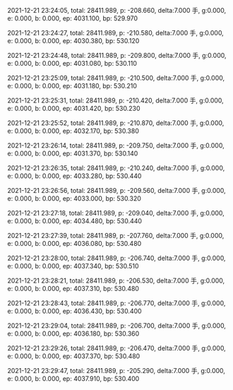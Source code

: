 2021-12-21 23:24:05, total: 28411.989, p: -208.660, delta:7.000 手, g:0.000, e: 0.000, b: 0.000, ep: 4031.100, bp: 529.970

2021-12-21 23:24:27, total: 28411.989, p: -210.580, delta:7.000 手, g:0.000, e: 0.000, b: 0.000, ep: 4030.380, bp: 530.120

2021-12-21 23:24:48, total: 28411.989, p: -209.800, delta:7.000 手, g:0.000, e: 0.000, b: 0.000, ep: 4031.080, bp: 530.110

2021-12-21 23:25:09, total: 28411.989, p: -210.500, delta:7.000 手, g:0.000, e: 0.000, b: 0.000, ep: 4031.180, bp: 530.210

2021-12-21 23:25:31, total: 28411.989, p: -210.420, delta:7.000 手, g:0.000, e: 0.000, b: 0.000, ep: 4031.420, bp: 530.230

2021-12-21 23:25:52, total: 28411.989, p: -210.870, delta:7.000 手, g:0.000, e: 0.000, b: 0.000, ep: 4032.170, bp: 530.380

2021-12-21 23:26:14, total: 28411.989, p: -209.750, delta:7.000 手, g:0.000, e: 0.000, b: 0.000, ep: 4031.370, bp: 530.140

2021-12-21 23:26:35, total: 28411.989, p: -210.240, delta:7.000 手, g:0.000, e: 0.000, b: 0.000, ep: 4033.280, bp: 530.440

2021-12-21 23:26:56, total: 28411.989, p: -209.560, delta:7.000 手, g:0.000, e: 0.000, b: 0.000, ep: 4033.000, bp: 530.320

2021-12-21 23:27:18, total: 28411.989, p: -209.040, delta:7.000 手, g:0.000, e: 0.000, b: 0.000, ep: 4034.480, bp: 530.440

2021-12-21 23:27:39, total: 28411.989, p: -207.760, delta:7.000 手, g:0.000, e: 0.000, b: 0.000, ep: 4036.080, bp: 530.480

2021-12-21 23:28:00, total: 28411.989, p: -206.740, delta:7.000 手, g:0.000, e: 0.000, b: 0.000, ep: 4037.340, bp: 530.510

2021-12-21 23:28:21, total: 28411.989, p: -206.530, delta:7.000 手, g:0.000, e: 0.000, b: 0.000, ep: 4037.310, bp: 530.480

2021-12-21 23:28:43, total: 28411.989, p: -206.770, delta:7.000 手, g:0.000, e: 0.000, b: 0.000, ep: 4036.430, bp: 530.400

2021-12-21 23:29:04, total: 28411.989, p: -206.700, delta:7.000 手, g:0.000, e: 0.000, b: 0.000, ep: 4036.180, bp: 530.360

2021-12-21 23:29:26, total: 28411.989, p: -206.470, delta:7.000 手, g:0.000, e: 0.000, b: 0.000, ep: 4037.370, bp: 530.480

2021-12-21 23:29:47, total: 28411.989, p: -205.290, delta:7.000 手, g:0.000, e: 0.000, b: 0.000, ep: 4037.910, bp: 530.400